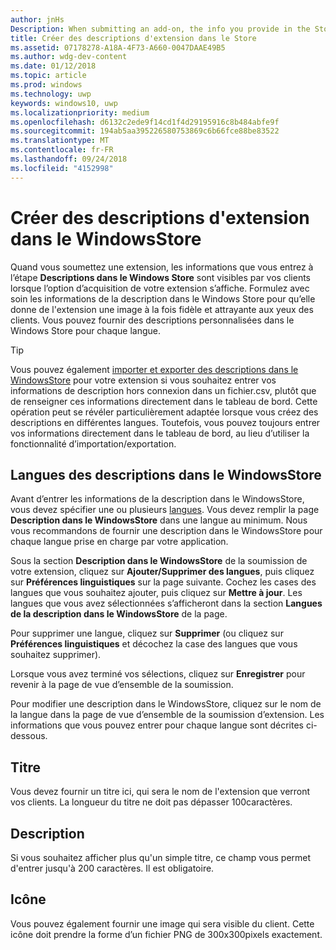 ```yaml
---
author: jnHs
Description: When submitting an add-on, the info you provide in the Store listings step will be displayed to your customers.
title: Créer des descriptions d'extension dans le Store
ms.assetid: 07178278-A18A-4F73-A660-0047DAAE49B5
ms.author: wdg-dev-content
ms.date: 01/12/2018
ms.topic: article
ms.prod: windows
ms.technology: uwp
keywords: windows10, uwp
ms.localizationpriority: medium
ms.openlocfilehash: d6132c2ede9f14cd1f4d29195916c8b484abfe9f
ms.sourcegitcommit: 194ab5aa395226580753869c6b66fce88be83522
ms.translationtype: MT
ms.contentlocale: fr-FR
ms.lasthandoff: 09/24/2018
ms.locfileid: "4152998"
---
```

# <a name="create-add-on-store-listings"></a>Créer des descriptions d'extension dans le WindowsStore


Quand vous soumettez une extension, les informations que vous entrez à l’étape **Descriptions dans le Windows Store** sont visibles par vos clients lorsque l’option d’acquisition de votre extension s’affiche. Formulez avec soin les informations de la description dans le Windows Store pour qu’elle donne de l'extension une image à la fois fidèle et attrayante aux yeux des clients. Vous pouvez fournir des descriptions personnalisées dans le Windows Store pour chaque langue.

> [!TIP]
> Vous pouvez également [importer et exporter des descriptions dans le WindowsStore](import-and-export-store-listings.md) pour votre extension si vous souhaitez entrer vos informations de description hors connexion dans un fichier.csv, plutôt que de renseigner ces informations directement dans le tableau de bord. Cette opération peut se révéler particulièrement adaptée lorsque vous créez des descriptions en différentes langues. Toutefois, vous pouvez toujours entrer vos informations directement dans le tableau de bord, au lieu d’utiliser la fonctionnalité d’importation/exportation.


## <a name="store-listing-languages"></a>Langues des descriptions dans le WindowsStore

Avant d’entrer les informations de la description dans le WindowsStore, vous devez spécifier une ou plusieurs [langues](supported-languages.md). Vous devez remplir la page **Description dans le WindowsStore** dans une langue au minimum. Nous vous recommandons de fournir une description dans le WindowsStore pour chaque langue prise en charge par votre application.

Sous la section **Description dans le WindowsStore** de la soumission de votre extension, cliquez sur **Ajouter/Supprimer des langues**, puis cliquez sur **Préférences linguistiques** sur la page suivante. Cochez les cases des langues que vous souhaitez ajouter, puis cliquez sur **Mettre à jour**. Les langues que vous avez sélectionnées s’afficheront dans la section **Langues de la description dans le WindowsStore** de la page.

Pour supprimer une langue, cliquez sur **Supprimer** (ou cliquez sur **Préférences linguistiques** et décochez la case des langues que vous souhaitez supprimer). 

Lorsque vous avez terminé vos sélections, cliquez sur **Enregistrer** pour revenir à la page de vue d’ensemble de la soumission.

Pour modifier une description dans le WindowsStore, cliquez sur le nom de la langue dans la page de vue d’ensemble de la soumission d’extension. Les informations que vous pouvez entrer pour chaque langue sont décrites ci-dessous.

## <a name="title"></a>Titre

Vous devez fournir un titre ici, qui sera le nom de l'extension que verront vos clients. La longueur du titre ne doit pas dépasser 100caractères.

## <a name="description"></a>Description

Si vous souhaitez afficher plus qu'un simple titre, ce champ vous permet d'entrer jusqu'à 200 caractères. Il est obligatoire.

## <a name="icon"></a>Icône

Vous pouvez également fournir une image qui sera visible du client. Cette icône doit prendre la forme d’un fichier PNG de 300x300pixels exactement.

 

 




